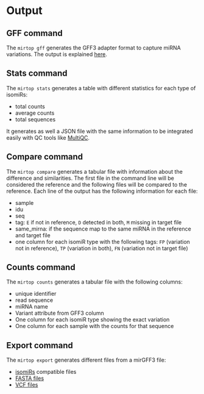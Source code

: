 # Output

## GFF command

The `mirtop gff` generates the GFF3 adapter format to capture miRNA variations. The output is explained [here](https://github.com/miRTop/incubator/blob/master/format/definition.md).

## Stats command

The `mirtop stats` generates a table with different statistics for each type of isomiRs:

* total counts
* average counts
* total sequences

It generates as well a JSON file with the same information to be integrated easily with QC tools like [MultiQC](https://multiqc.info/).

## Compare command

The `mirtop compare` generates a tabular file with information about the difference and similarities. The first file in the command line will be considered the reference and the following files will be compared to the reference. Each line of the output has the following information for each file:

* sample
* idu 
* seq 
* tag: `E` if not in reference, `D` detected in both, `M` missing in target file 
* same_mirna: if the sequence map to the same miRNA in the reference and target file
* one column for each isomiR type with the following tags: `FP` (variation not in reference), `TP` (variation in both), `FN` (variation not in target file) 

## Counts command

The `mirtop counts` generates a tabular file with the following columns:

* unique identifier
* read sequence
* miRNA name
* Variant attribute from GFF3 column
* One column for each isomiR type showing the exact variation 
* One column for each sample with the counts for that sequence

## Export command

The `mirtop export` generates different files from a mirGFF3 file:

* [isomiRs](https://bioconductor.org/packages/release/bioc/html/isomiRs.html) compatible files
* [FASTA files](https://en.wikipedia.org/wiki/FASTA_format)
* [VCF files](https://samtools.github.io/hts-specs/VCFv4.2.pdf)